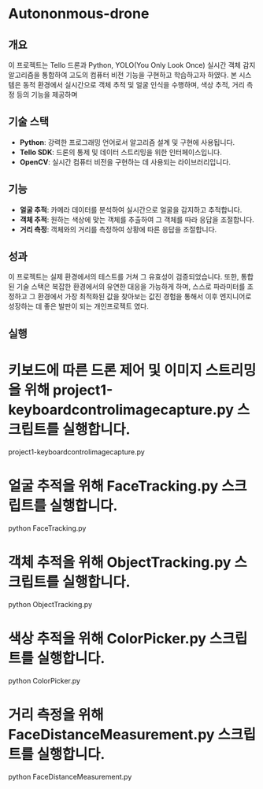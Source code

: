 # Autononmous-drone
## 개요
이 프로젝트는 Tello 드론과 Python, YOLO(You Only Look Once) 실시간 객체 감지 알고리즘을 통합하여 고도의 컴퓨터 비전 기능을 구현하고 학습하고자 하였다. 본 시스템은 동적 환경에서 실시간으로 객체 추적 및 얼굴 인식을 수행하며, 색상 추적, 거리 측정 등의 기능을 제공하며 

## 기술 스택
- **Python**: 강력한 프로그래밍 언어로서 알고리즘 설계 및 구현에 사용됩니다.
- **Tello SDK**: 드론의 통제 및 데이터 스트리밍을 위한 인터페이스입니다.
- **OpenCV**: 실시간 컴퓨터 비전을 구현하는 데 사용되는 라이브러리입니다.

## 기능
- **얼굴 추적**: 카메라 데이터를 분석하여 실시간으로 얼굴을 감지하고 추적합니다.
- **객체 추적**: 원하는 색상에 맞는 객체를 추출하여 그 객체를 따라 응답을 조절합니다.
- **거리 측정**: 객체와의 거리를 측정하여 상황에 따른 응답을 조절합니다.

## 성과
이 프로젝트는 실제 환경에서의 테스트를 거쳐 그 유효성이 검증되었습니다. 또한, 통합된 기술 스택은 복잡한 환경에서의 유연한 대응을 가능하게 하며, 스스로 파라미터를 조정하고 그 환경에서 가장 최적화된 값을 찾아보는 값진 경험을 통해서 이후 엔지니어로 성장하는 데 좋은 발판이 되는 개인프로젝트 였다.

## 실행
# 키보드에 따른 드론 제어 및 이미지 스트리밍을 위해 project1-keyboardcontrolimagecapture.py 스크립트를 실행합니다.
project1-keyboardcontrolimagecapture.py 

# 얼굴 추적을 위해 FaceTracking.py 스크립트를 실행합니다.
python FaceTracking.py

# 객체 추적을 위해 ObjectTracking.py 스크립트를 실행합니다.
python ObjectTracking.py

# 색상 추적을 위해 ColorPicker.py 스크립트를 실행합니다.
python ColorPicker.py

# 거리 측정을 위해 FaceDistanceMeasurement.py 스크립트를 실행합니다.
python FaceDistanceMeasurement.py
